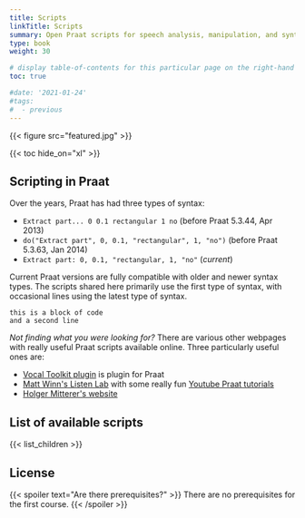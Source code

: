 ```yaml
---
title: Scripts
linkTitle: Scripts
summary: Open Praat scripts for speech analysis, manipulation, and synthesis
type: book
weight: 30

# display table-of-contents for this particular page on the right-hand side?
toc: true

#date: '2021-01-24'
#tags:
#  - previous
---
```


{{< figure src="featured.jpg" >}}

{{< toc hide_on="xl" >}}

## Scripting in Praat

Over the years, Praat has had three types of syntax:
- `Extract part... 0 0.1 rectangular 1 no` (before Praat 5.3.44, Apr 2013)
- `do("Extract part", 0, 0.1, "rectangular", 1, "no")` (before Praat 5.3.63, Jan 2014)
- `Extract part: 0, 0.1, "rectangular, 1, "no"` (*current*)

Current Praat versions are fully compatible with older and newer syntax types. The scripts shared here primarily use the first type of syntax, with occasional lines using the latest type of syntax.

```
this is a block of code
and a second line
```

*Not finding what you were looking for?* There are various other webpages with really useful Praat scripts available online. Three particularly useful ones are:
- [Vocal Toolkit plugin](http://www.praatvocaltoolkit.com/) is plugin for Praat
- [Matt Winn's Listen Lab](http://www.mattwinn.com/praat.html) with some really fun [Youtube Praat tutorials](https://www.youtube.com/playlist?list=PL6niCBwOhjHga4bCS83VJ2uKzQ8ZjEVeG)
- [Holger Mitterer's website](http://holgermitterer.eu/research.html)

## List of available scripts

{{< list_children >}}

## License

{{< spoiler text="Are there prerequisites?" >}}
There are no prerequisites for the first course.
{{< /spoiler >}}
